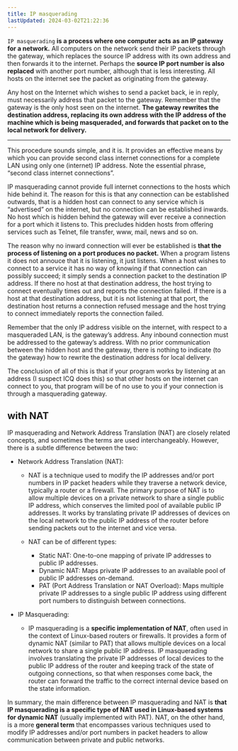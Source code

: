 ```yaml
---
title: IP masquerading
lastUpdated: 2024-03-02T21:22:36
---
```


`IP masquerading` **is a process where one computer acts as an IP gateway for a network.** All computers on the network send their IP packets through the gateway, which replaces the source IP address with its own address and then forwards it to the internet. Perhaps the **source IP port number is also replaced** with another port number, although that is less interesting.  All hosts on the internet see the packet as originating from the gateway.

Any host on the Internet which wishes to send a packet back, ie in reply, must necessarily address that packet to the gateway. Remember that the gateway is the only host seen on the internet. **The gateway rewrites the destination address, replacing its own address with the IP address of the machine which is being masqueraded, and forwards that packet on to the local network for delivery.**

---

This procedure sounds simple, and it is. It provides an effective means by which you can provide second class internet connections for a complete LAN using only one (internet) IP address. Note the essential phrase, “second class internet connections”.

IP masquerading cannot provide full internet connections to the hosts which hide behind it.  The reason for this is that any connection can be established outwards, that is a hidden host can connect to any service which is “advertised” on the internet, but no connection can be established inwards.  No host which is hidden behind the gateway will ever receive a connection for a port which it listens to. This precludes hidden hosts from offering services such as Telnet, file transfer, www, mail, news and so on.

The reason why no inward connection will ever be established is **that the process of listening on a port produces no packet.**  When a program listens it does not annouce that it is listening, it just listens.  When a host wishes to connect to a service it has no way of knowing if that connection can possibly succeed; it simply sends a connection packet to the destination IP address. If there no host at that destination address, the host trying to connect eventually times out and reports the connection failed.  If there is a host at that destination address, but it is not listening at that port, the destination host returns a connection refused message and the host trying to connect immediately reports the connection failed.

Remember that the only IP address visible on the internet, with respect to a masqueraded LAN, is the gateway’s address.  Any inbound connection must be addressed to the gateway’s address.  With no prior communication between the hidden host and the gateway, there is nothing to indicate (to the gateway) how to rewrite the destination address for local delivery.

The conclusion of all of this is that if your program works by listening at an address (I suspect ICQ does this) so that other hosts on the internet can connect to you, that program will be of no use to you if your connection is through a masquerading gateway.

## with NAT

IP masquerading and Network Address Translation (NAT) are closely related concepts, and sometimes the terms are used interchangeably. However, there is a subtle difference between the two:

- Network Address Translation (NAT):
  - NAT is a technique used to modify the IP addresses and/or port numbers in IP packet headers while they traverse a network device, typically a router or a firewall. The primary purpose of NAT is to allow multiple devices on a private network to share a single public IP address, which conserves the limited pool of available public IP addresses. It works by translating private IP addresses of devices on the local network to the public IP address of the router before sending packets out to the internet and vice versa.

  - NAT can be of different types:
    - Static NAT: One-to-one mapping of private IP addresses to public IP addresses.
    - Dynamic NAT: Maps private IP addresses to an available pool of public IP addresses on-demand.
    - PAT (Port Address Translation or NAT Overload): Maps multiple private IP addresses to a single public IP address using different port numbers to distinguish between connections.

- IP Masquerading:
  - IP masquerading is a **specific implementation of NAT**, often used in the context of Linux-based routers or firewalls. It provides a form of dynamic NAT (similar to PAT) that allows multiple devices on a local network to share a single public IP address. IP masquerading involves translating the private IP addresses of local devices to the public IP address of the router and keeping track of the state of outgoing connections, so that when responses come back, the router can forward the traffic to the correct internal device based on the state information.
  
In summary, the main difference between IP masquerading and NAT is **that IP masquerading is a specific type of NAT used in Linux-based systems for dynamic NAT** (usually implemented with PAT). NAT, on the other hand, is a more **general term** that encompasses various techniques used to modify IP addresses and/or port numbers in packet headers to allow communication between private and public networks.